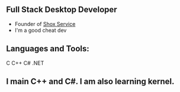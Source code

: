 ## Full Stack Desktop Developer

- Founder of [Shox Service](https://discord.gg/3nDeRy5rNP)
- I'm a good cheat dev


## Languages and Tools:
C
C++
C#
.NET


## I main C++ and C#. I am also learning kernel.

  
